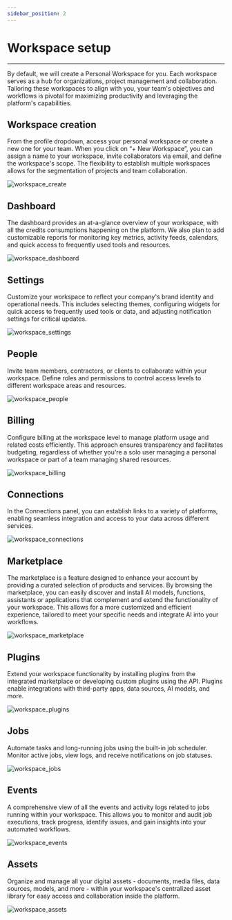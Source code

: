 ```yaml
---
sidebar_position: 2
---
```


# Workspace setup
---
By default, we will create a Personal Workspace for you. Each workspace serves as a hub for organizations, project management and collaboration. Tailoring these workspaces to align with you, your team's objectives and workflows is pivotal for maximizing productivity and leveraging the platform's capabilities.

## Workspace creation
From the profile dropdown, access your personal workspace or create a new one for your team. When you click on “+ New Workspace”, you can assign a name to your workspace, invite collaborators via email, and define the workspace's scope. The flexibility to establish multiple workspaces allows for the segmentation of projects and team collaboration.

![workspace_create](../installation/img/workspace_create.png)

## Dashboard
The dashboard provides an at-a-glance overview of your workspace, with all the credits consumptions happening on the platform. We also plan to add customizable reports for monitoring key metrics, activity feeds, calendars, and quick access to frequently used tools and resources.

![workspace_dashboard](../installation/img/workspace_dashboard.png)


## Settings
Customize your workspace to reflect your company's brand identity and operational needs. This includes selecting themes, configuring widgets for quick access to frequently used tools or data, and adjusting notification settings for critical updates.

![workspace_settings](../installation/img/workspace_settings.png)

## People
Invite team members, contractors, or clients to collaborate within your workspace. Define roles and permissions to control access levels to different workspace areas and resources.

![workspace_people](../installation/img/workspace_people.png)

## Billing 
Configure billing at the workspace level to manage platform usage and related costs efficiently. This approach ensures transparency and facilitates budgeting, regardless of whether you're a solo user managing a personal workspace or part of a team managing shared resources.

![workspace_billing](../installation/img/workspace_billing.png)

## Connections
In the Connections panel, you can establish links to a variety of platforms, enabling seamless integration and access to your data across different services.

![workspace_connections](../installation/img/workspace_connections.png)

## Marketplace 
The marketplace is a feature designed to enhance your account by providing a curated selection of products and services. By browsing the marketplace, you can easily discover and install AI models, functions, assistants or applications that complement and extend the functionality of your workspace. This allows for a more customized and efficient experience, tailored to meet your specific needs and integrate AI into your workflows.

![workspace_marketplace](../installation/img/workspace_marketplace.png)

## Plugins
Extend your workspace functionality by installing plugins from the integrated marketplace or developing custom plugins using the API. Plugins enable integrations with third-party apps, data sources, AI models, and more.

![workspace_plugins](../installation/img/workspace_plugins.png)


## Jobs
Automate tasks and long-running jobs using the built-in job scheduler. Monitor active jobs, view logs, and receive notifications on job statuses.

![workspace_jobs](../installation/img/workspace_jobs.png)

## Events
A comprehensive view of all the events and activity logs related to jobs running within your workspace. This allows you to monitor and audit job executions, track progress, identify issues, and gain insights into your automated workflows.

![workspace_events](../installation/img/workspace_events.png)

## Assets
Organize and manage all your digital assets - documents, media files, data sources, models, and more - within your workspace's centralized asset library for easy access and collaboration inside the platform.

![workspace_assets](../installation/img/workspace_assets.png)